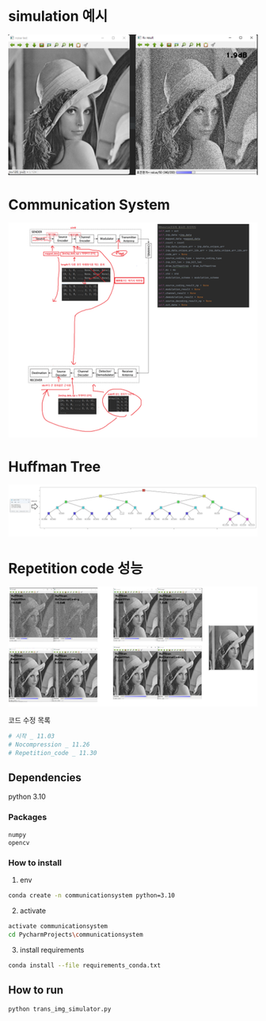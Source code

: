 # simulation 예시
![EX_trans_img_simulator](for_study/EX_trans_img_simulator.png)
# Communication System
![system_diagram](for_study/system_diagram.png)
# Huffman Tree
![result_huffman](for_study/result_huffman.png)

# Repetition code 성능
![Repetition_code_result](for_study/Repetition_code_result.png)


코드 수정 목록
```python
# 시작 _ 11.03
# Nocompression _ 11.26
# Repetition_code _ 11.30
```

## Dependencies
python 3.10

### Packages
```
numpy
opencv
```

### How to install
1. env
```sh
conda create -n communicationsystem python=3.10
```
2. activate
```sh
activate communicationsystem
cd PycharmProjects\communicationsystem
```

3. install requirements
```sh
conda install --file requirements_conda.txt
``` 

## How to run

```sh
python trans_img_simulator.py
``` 
